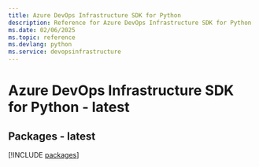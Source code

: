 ```yaml
---
title: Azure DevOps Infrastructure SDK for Python
description: Reference for Azure DevOps Infrastructure SDK for Python
ms.date: 02/06/2025
ms.topic: reference
ms.devlang: python
ms.service: devopsinfrastructure
---
```

# Azure DevOps Infrastructure SDK for Python - latest
## Packages - latest
[!INCLUDE [packages](devops-infrastructure-index.md)]